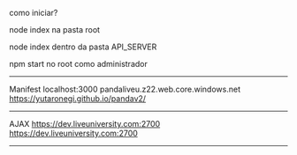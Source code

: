 como iniciar?

node index na pasta root

node index dentro da pasta API_SERVER

npm start no root como administrador
___________________________________________
Manifest
localhost:3000
pandaliveu.z22.web.core.windows.net
https://yutaronegi.github.io/pandav2/
___________________________________________
AJAX
https://dev.liveuniversity.com:2700
https://dev.liveuniversity.com:2700
___________________________________________

